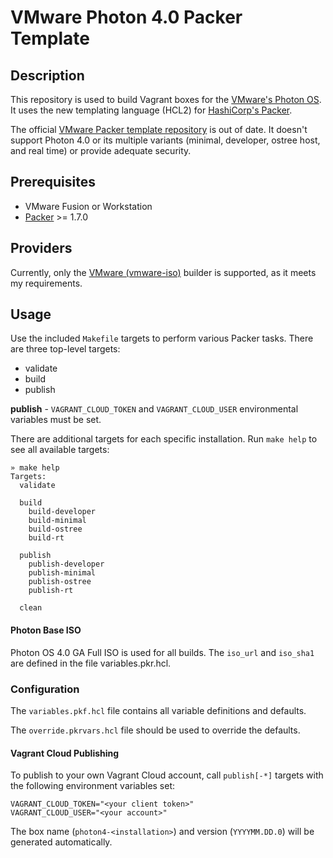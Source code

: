 # VMware Photon 4.0 Packer Template

## Description

This repository is used to build Vagrant boxes for the [VMware's Photon OS](https://github.com/vmware/photon). It uses the new templating language (HCL2) for [HashiCorp's Packer](http://packer.io).

The official [VMware Packer template repository](https://github.com/vmware/photon-packer-templates) is out of date. It doesn't support Photon 4.0 or its multiple variants (minimal, developer, ostree host, and real time) or provide adequate security.

## Prerequisites

* VMware Fusion or Workstation
* [Packer](http://packer.io) >= 1.7.0

## Providers

Currently, only the [VMware (vmware-iso)](https://www.packer.io/docs/builders/vmware-iso.html) builder is supported, as it meets my requirements.

## Usage

Use the included `Makefile` targets to perform various Packer tasks. There are three top-level targets:

* validate
* build
* publish

**publish** - `VAGRANT_CLOUD_TOKEN` and `VAGRANT_CLOUD_USER` environmental variables must be set.

There are additional targets for each specific installation. Run `make help` to see all available targets:

```shell
» make help
Targets:
  validate
   
  build
    build-developer
    build-minimal
    build-ostree
    build-rt

  publish
    publish-developer
    publish-minimal
    publish-ostree
    publish-rt

  clean
```

#### Photon Base ISO

Photon OS 4.0 GA Full ISO is used for all builds. The `iso_url` and `iso_sha1` are defined in the file variables.pkr.hcl.

### Configuration

The `variables.pkf.hcl` file contains all variable definitions and defaults.

The `override.pkrvars.hcl` file should be used to override the defaults.

#### Vagrant Cloud Publishing

To publish to your own Vagrant Cloud account, call `publish[-*]` targets with the following environment variables set:

```shell
VAGRANT_CLOUD_TOKEN="<your client token>"
VAGRANT_CLOUD_USER="<your account>"
```

The box name (`photon4-<installation>`) and version (`YYYYMM.DD.0`) will be generated automatically.
